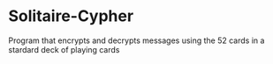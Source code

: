 # Solitaire-Cypher
Program that encrypts and decrypts messages using the 52 cards in a stardard deck of playing cards
